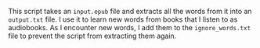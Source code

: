 This script takes an `input.epub` file and extracts all the words from it into an `output.txt` file. I use it to learn new words from books that I listen to as audiobooks. As I encounter new words, I add them to the `ignore_words.txt` file to prevent the script from extracting them again.